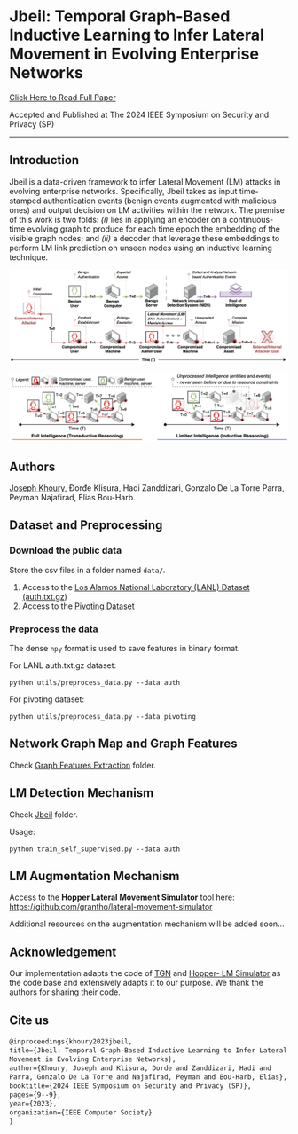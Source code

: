 
# Jbeil: Temporal Graph-Based Inductive Learning to Infer Lateral Movement in Evolving Enterprise Networks 

<a href="https://www.computer.org/csdl/proceedings-article/sp/2024/313000a009/1RjE9NF72De" target="_blank" class="button big">Click Here to Read Full Paper</a>

Accepted and Published at The 2024 IEEE Symposium on Security and Privacy (SP)
<hr>

## Introduction
Jbeil is a data-driven framework to infer Lateral Movement (LM) attacks in evolving enterprise networks. Specifically, Jbeil takes as input time-stamped authentication events (benign events augmented with malicious ones) and output decision on LM activities within the network. The premise of this work is two folds: *(i)* lies in applying an encoder on a continuous-time evolving graph to produce for each time epoch the embedding of the visible graph nodes; and *(ii)* a decoder that leverage these embeddings to perform LM link prediction on unseen nodes using an inductive learning technique.

![LM](thumbnail_APT_LM.png)

![LM](thumbnail.png)

## Authors
[Joseph Khoury](https://scholar.google.com/citations?user=pupjXigAAAAJ&hl=en&oi=ao), Đorđe Klisura, Hadi Zanddizari, Gonzalo De La Torre Parra, Peyman Najafirad, Elias Bou-Harb.

## Dataset and Preprocessing
### Download the public data
Store the csv files in a folder named `data/`.
1. Access to the [Los Alamos National Laboratory (LANL) Dataset (auth.txt.gz)](https://csr.lanl.gov/data/cyber1/)
2. Access to the [Pivoting Dataset](https://ieeexplore.ieee.org/stamp/stamp.jsp?arnumber=8078189)

### Preprocess the data
The dense `npy` format is used to save features in binary format.

For LANL auth.txt.gz dataset:

    python utils/preprocess_data.py --data auth

For pivoting dataset:

    python utils/preprocess_data.py --data pivoting

## Network Graph Map and Graph Features
Check [Graph Features Extraction](https://github.com/LMscope/Jbeil/tree/main/Graph%20Features%20Extraction) folder.


## LM Detection Mechanism
Check [Jbeil](https://github.com/LMscope/Jbeil/tree/main/Jbeil) folder.

Usage:

    python train_self_supervised.py --data auth

## LM Augmentation Mechanism
Access to the **Hopper Lateral Movement Simulator** tool here: https://github.com/grantho/lateral-movement-simulator

Additional resources on the augmentation mechanism will be added soon...

## Acknowledgement
Our implementation adapts the code of [TGN](https://github.com/twitter-research/tgn) and [Hopper- LM Simulator](https://github.com/grantho/lateral-movement-simulator) as the code base and extensively adapts it to our purpose. We thank the authors for sharing their code.

## Cite us
    @inproceedings{khoury2023jbeil,
    title={Jbeil: Temporal Graph-Based Inductive Learning to Infer Lateral Movement in Evolving Enterprise Networks},
    author={Khoury, Joseph and Klisura, Dorde and Zanddizari, Hadi and Parra, Gonzalo De La Torre and Najafirad, Peyman and Bou-Harb, Elias},
    booktitle={2024 IEEE Symposium on Security and Privacy (SP)},
    pages={9--9},
    year={2023},
    organization={IEEE Computer Society}
    }

